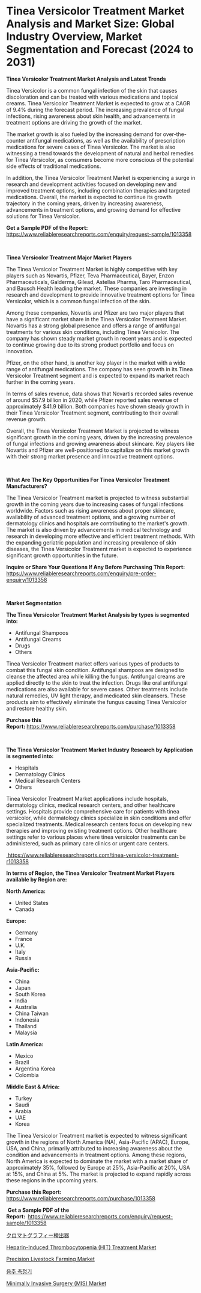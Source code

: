 <p><h1>Tinea Versicolor Treatment Market Analysis and Market Size: Global Industry Overview, Market Segmentation and Forecast (2024 to 2031)</h1></p><p><strong>Tinea Versicolor Treatment Market Analysis and Latest Trends</strong></p>
<p><p>Tinea Versicolor is a common fungal infection of the skin that causes discoloration and can be treated with various medications and topical creams. Tinea Versicolor Treatment Market is expected to grow at a CAGR of 9.4% during the forecast period. The increasing prevalence of fungal infections, rising awareness about skin health, and advancements in treatment options are driving the growth of the market.</p><p>The market growth is also fueled by the increasing demand for over-the-counter antifungal medications, as well as the availability of prescription medications for severe cases of Tinea Versicolor. The market is also witnessing a trend towards the development of natural and herbal remedies for Tinea Versicolor, as consumers become more conscious of the potential side effects of traditional medications.</p><p>In addition, the Tinea Versicolor Treatment Market is experiencing a surge in research and development activities focused on developing new and improved treatment options, including combination therapies and targeted medications. Overall, the market is expected to continue its growth trajectory in the coming years, driven by increasing awareness, advancements in treatment options, and growing demand for effective solutions for Tinea Versicolor.</p></p>
<p><strong>Get a Sample PDF of the Report:&nbsp;</strong> <a href="https://www.reliableresearchreports.com/enquiry/request-sample/1013358">https://www.reliableresearchreports.com/enquiry/request-sample/1013358</a></p>
<p>&nbsp;</p>
<p><strong>Tinea Versicolor Treatment Major Market Players</strong></p>
<p><p>The Tinea Versicolor Treatment Market is highly competitive with key players such as Novartis, Pfizer, Teva Pharmaceutical, Bayer, Enzon Pharmaceuticals, Galderma, Gilead, Astellas Pharma, Taro Pharmaceutical, and Bausch Health leading the market. These companies are investing in research and development to provide innovative treatment options for Tinea Versicolor, which is a common fungal infection of the skin.</p><p>Among these companies, Novartis and Pfizer are two major players that have a significant market share in the Tinea Versicolor Treatment Market. Novartis has a strong global presence and offers a range of antifungal treatments for various skin conditions, including Tinea Versicolor. The company has shown steady market growth in recent years and is expected to continue growing due to its strong product portfolio and focus on innovation.</p><p>Pfizer, on the other hand, is another key player in the market with a wide range of antifungal medications. The company has seen growth in its Tinea Versicolor Treatment segment and is expected to expand its market reach further in the coming years. </p><p>In terms of sales revenue, data shows that Novartis recorded sales revenue of around $57.9 billion in 2020, while Pfizer reported sales revenue of approximately $41.9 billion. Both companies have shown steady growth in their Tinea Versicolor Treatment segment, contributing to their overall revenue growth.</p><p>Overall, the Tinea Versicolor Treatment Market is projected to witness significant growth in the coming years, driven by the increasing prevalence of fungal infections and growing awareness about skincare. Key players like Novartis and Pfizer are well-positioned to capitalize on this market growth with their strong market presence and innovative treatment options.</p></p>
<p>&nbsp;</p>
<p><strong>What Are The Key Opportunities For Tinea Versicolor Treatment Manufacturers?</strong></p>
<p><p>The Tinea Versicolor Treatment market is projected to witness substantial growth in the coming years due to increasing cases of fungal infections worldwide. Factors such as rising awareness about proper skincare, availability of advanced treatment options, and a growing number of dermatology clinics and hospitals are contributing to the market's growth. The market is also driven by advancements in medical technology and research in developing more effective and efficient treatment methods. With the expanding geriatric population and increasing prevalence of skin diseases, the Tinea Versicolor Treatment market is expected to experience significant growth opportunities in the future.</p></p>
<p><strong>Inquire or Share Your Questions If Any Before Purchasing This Report:</strong> <a href="https://www.reliableresearchreports.com/enquiry/pre-order-enquiry/1013358">https://www.reliableresearchreports.com/enquiry/pre-order-enquiry/1013358</a></p>
<p>&nbsp;</p>
<p><strong>Market Segmentation</strong></p>
<p><strong>The Tinea Versicolor Treatment Market Analysis by types is segmented into:</strong></p>
<p><ul><li>Antifungal Shampoos</li><li>Antifungal Creams</li><li>Drugs</li><li>Others</li></ul></p>
<p><p>Tinea Versicolor Treatment market offers various types of products to combat this fungal skin condition. Antifungal shampoos are designed to cleanse the affected area while killing the fungus. Antifungal creams are applied directly to the skin to treat the infection. Drugs like oral antifungal medications are also available for severe cases. Other treatments include natural remedies, UV light therapy, and medicated skin cleansers. These products aim to effectively eliminate the fungus causing Tinea Versicolor and restore healthy skin.</p></p>
<p><strong>Purchase this Report:&nbsp;</strong><a href="https://www.reliableresearchreports.com/purchase/1013358">https://www.reliableresearchreports.com/purchase/1013358</a></p>
<p>&nbsp;</p>
<p><strong>The Tinea Versicolor Treatment Market Industry Research by Application is segmented into:</strong></p>
<p><ul><li>Hospitals</li><li>Dermatology Clinics</li><li>Medical Research Centers</li><li>Others</li></ul></p>
<p><p>Tinea Versicolor Treatment Market applications include hospitals, dermatology clinics, medical research centers, and other healthcare settings. Hospitals provide comprehensive care for patients with tinea versicolor, while dermatology clinics specialize in skin conditions and offer specialized treatments. Medical research centers focus on developing new therapies and improving existing treatment options. Other healthcare settings refer to various places where tinea versicolor treatments can be administered, such as primary care clinics or urgent care centers.</p></p>
<p><a href="https://www.reliableresearchreports.com/tinea-versicolor-treatment-r1013358">&nbsp;https://www.reliableresearchreports.com/tinea-versicolor-treatment-r1013358</a></p>
<p><strong>In terms of Region, the Tinea Versicolor Treatment Market Players available by Region are:</strong></p>
<p>
    <p> <strong> North America: </strong>
        <ul>
            <li>United States</li>
            <li>Canada</li>
        </ul>
        </p> 
    <p> <strong> Europe: </strong>
        <ul>
            <li>Germany</li>
            <li>France</li>
            <li>U.K.</li>
            <li>Italy</li>
            <li>Russia</li>
        </ul>
        </p> 
    <p> <strong> Asia-Pacific: </strong>
        <ul>
            <li>China</li>
            <li>Japan</li>
            <li>South Korea</li>
            <li>India</li>
            <li>Australia</li>
            <li>China Taiwan</li>
            <li>Indonesia</li>
            <li>Thailand</li>
            <li>Malaysia</li>
        </ul>
        </p> 
    <p> <strong> Latin America: </strong>
        <ul>
            <li>Mexico</li>
            <li>Brazil</li>
            <li>Argentina Korea</li>
            <li>Colombia</li>
        </ul>
        </p> 
    <p> <strong> Middle East & Africa: </strong>
        <ul>
            <li>Turkey</li>
            <li>Saudi</li>
            <li>Arabia</li>
            <li>UAE</li>
            <li>Korea</li>
        </ul>
    </p>
    </p>
<p><p>The Tinea Versicolor Treatment market is expected to witness significant growth in the regions of North America (NA), Asia-Pacific (APAC), Europe, USA, and China, primarily attributed to increasing awareness about the condition and advancements in treatment options. Among these regions, North America is expected to dominate the market with a market share of approximately 35%, followed by Europe at 25%, Asia-Pacific at 20%, USA at 15%, and China at 5%. The market is projected to expand rapidly across these regions in the upcoming years.</p></p>
<p><strong>Purchase this Report: </strong><a href="https://www.reliableresearchreports.com/purchase/1013358">https://www.reliableresearchreports.com/purchase/1013358</a></p>
<p>&nbsp;<strong>Get a Sample PDF of the Report:&nbsp;&nbsp;</strong><a href="https://www.reliableresearchreports.com/enquiry/request-sample/1013358">https://www.reliableresearchreports.com/enquiry/request-sample/1013358</a></p>
<p><strong></strong></p>
<p><p><a href="https://medium.com/@austinjames1907/%E3%82%AF%E3%83%AD%E3%83%9E%E3%83%88%E3%82%B0%E3%83%A9%E3%83%95%E3%82%A3%E3%83%BC%E3%83%87%E3%82%A3%E3%83%86%E3%82%AF%E3%82%BF%E3%83%BC%E5%B8%82%E5%A0%B4-2031%E5%B9%B4%E3%81%BE%E3%81%A7%E3%81%AE%E3%83%88%E3%83%AC%E3%83%B3%E3%83%89-%E4%BA%88%E6%B8%AC-%E7%AB%B6%E4%BA%89%E5%88%86%E6%9E%90-67a540f5268b">クロマトグラフィー検出器</a></p><p><a href="https://www.linkedin.com/pulse/heparin-induced-thrombocytopenia-hit-treatment-market-outlook-nmcsc">Heparin-Induced Thrombocytopenia (HIT) Treatment Market</a></p><p><a href="https://github.com/NorbertYates/Market-Research-Report-List-4/blob/main/precision-livestock-farming-market.md">Precision Livestock Farming Market</a></p><p><a href="https://medium.com/@jaleelweissnat2022/%ED%9C%9C%EA%B8%B0%EB%8A%A5-%ED%8F%89%ED%8C%85%EC%BC%93-%EC%8B%9C%EC%9E%A5-cagr-%EC%8B%9C%EC%9E%A5-%ED%8A%B8%EB%A0%8C%EB%93%9C-%EB%B0%8F-%EC%84%B1%EC%9E%A5-%EC%A0%84%EB%9E%B5%EC%97%90-%EB%8C%80%ED%95%9C-%ED%86%B5%EC%B0%B0%EB%A0%A5-f1ac62eb6ecd">음주 측정기</a></p><p><a href="https://www.linkedin.com/pulse/minimally-invasive-surgery-mis-market-exploring-share-trends-k1t6e">Minimally Invasive Surgery (MIS) Market</a></p></p>